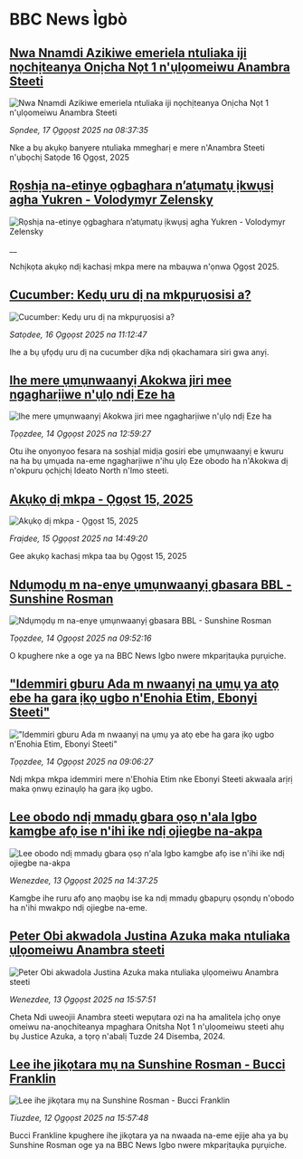 # BBC News Ìgbò## [Nwa Nnamdi Azikiwe emeriela ntuliaka iji nọchịteanya Onịcha Nọt 1 n'ụlọomeiwu Anambra Steeti](https://www.bbc.com/igbo/articles/czd0grl37r9o?at_medium=RSS&at_campaign=rss?at_campaign=githubrss)![Nwa Nnamdi Azikiwe emeriela ntuliaka iji nọchịteanya Onịcha Nọt 1 n'ụlọomeiwu Anambra Steeti](https://ichef.bbci.co.uk/ace/ws/240/cpsprodpb/b86d/live/7c4a1db0-7b44-11f0-ab3e-bd52082cd0ae.jpg)_Sọndee, 17 Ọgọọst 2025 na 08:37:35_Nke a bụ akụkọ banyere ntuliaka mmegharị e mere n'Anambra Steeti n'ụbọchị Satọde 16 Ọgọst, 2025## [Rọshịa na-etinye ọgbaghara n’atụmatụ ịkwụsị agha Yukren - Volodymyr Zelensky](https://www.bbc.co.uk/igbo/live/c207w29dn0gt?at_medium=RSS&at_campaign=rss?at_campaign=githubrss)![Rọshịa na-etinye ọgbaghara n’atụmatụ ịkwụsị agha Yukren - Volodymyr Zelensky](https://ichef.bbci.co.uk/ace/standard/240/cpsprodpb/1fe9/live/682123c0-7b39-11f0-83cc-c5da98c419b8.jpg)__Nchịkọta akụkọ ndị kachasị mkpa mere na mbaụwa n'ọnwa Ọgọst 2025.## [Cucumber: Kedụ uru dị na mkpụrụosisi a?](https://www.bbc.com/igbo/articles/c2djzgeedz0o?at_medium=RSS&at_campaign=rss?at_campaign=githubrss)![Cucumber: Kedụ uru dị na mkpụrụosisi a?](https://ichef.bbci.co.uk/ace/ws/240/cpsprodpb/5183/live/dbc34100-79ea-11f0-83cc-c5da98c419b8.jpg)_Satọdee, 16 Ọgọọst 2025 na 11:12:47_Ihe a bụ ụfọdụ uru dị na cucumber dịka ndị ọkachamara siri gwa anyị.## [Ihe mere ụmụnwaanyị Akokwa jiri mee ngagharịiwe n'ụlọ ndị Eze ha](https://www.bbc.com/igbo/articles/cx23l3073vno?at_medium=RSS&at_campaign=rss?at_campaign=githubrss)![Ihe mere ụmụnwaanyị Akokwa jiri mee ngagharịiwe n'ụlọ ndị Eze ha](https://ichef.bbci.co.uk/ace/ws/240/cpsprodpb/4a75/live/5615e4a0-7908-11f0-a975-cb151ca452f4.png)_Tọọzdee, 14 Ọgọọst 2025 na 12:59:27_Otu ihe onyonyoo fesara na soshịal midịa gosiri ebe ụmụnwaanyị e kwuru na ha bụ ụmụada na-eme ngagharịiwe n'ihu ụlọ Eze obodo ha n'Akokwa dị n'okpuru ọchịchị Ideato North n'Imo steeti.## [Akụkọ dị mkpa - Ọgọst 15, 2025](https://www.bbc.com/igbo/articles/c5yk0k4y23qo?at_medium=RSS&at_campaign=rss?at_campaign=githubrss)![Akụkọ dị mkpa - Ọgọst 15, 2025](https://ichef.bbci.co.uk/ace/ws/240/cpsprodpb/f1a0/live/52df1610-60be-11f0-a40e-a1af2950b220.jpg)_Fraịdee, 15 Ọgọọst 2025 na 14:49:20_Gee akụkọ kachasị mkpa taa bụ Ọgọst 15, 2025## [Ndụmọdụ m na-enye ụmụnwaanyị gbasara BBL - Sunshine Rosman](https://www.bbc.com/igbo/articles/cy7ypxlyyrpo?at_medium=RSS&at_campaign=rss?at_campaign=githubrss)![Ndụmọdụ m na-enye ụmụnwaanyị gbasara BBL - Sunshine Rosman](https://ichef.bbci.co.uk/ace/ws/240/cpsprodpb/1fe7/live/f1ebed70-7782-11f0-b44c-fbe534d1a141.png)_Tọọzdee, 14 Ọgọọst 2025 na 09:52:16_O kpughere nke a oge ya na BBC News Igbo nwere mkparịtaụka pụrụiche.## ["Idemmiri gburu Ada m nwaanyị na ụmụ ya atọ ebe ha gara ịkọ ugbo n'Enohia Etim, Ebonyi Steeti"](https://www.bbc.com/igbo/articles/cpqv5n2nxl4o?at_medium=RSS&at_campaign=rss?at_campaign=githubrss)!["Idemmiri gburu Ada m nwaanyị na ụmụ ya atọ ebe ha gara ịkọ ugbo n'Enohia Etim, Ebonyi Steeti"](https://ichef.bbci.co.uk/ace/ws/240/cpsprodpb/c7f6/live/48155ea0-77a3-11f0-8071-1788c7e8ae0e.jpg)_Tọọzdee, 14 Ọgọọst 2025 na 09:06:27_Ndị mkpa mkpa idemmiri mere n'Ehohia Etim nke Ebonyi Steeti akwaala arịrị maka ọnwụ ezinaụlọ ha gara ịkọ ugbo.## [Lee obodo ndị mmadụ gbara ọsọ n'ala Igbo kamgbe afọ ise n'ihi ike ndị ojiegbe na-akpa](https://www.bbc.com/igbo/articles/czxp0egq1l0o?at_medium=RSS&at_campaign=rss?at_campaign=githubrss)![Lee obodo ndị mmadụ gbara ọsọ n'ala Igbo kamgbe afọ ise n'ihi ike ndị ojiegbe na-akpa](https://ichef.bbci.co.uk/ace/ws/240/cpsprodpb/0734/live/7f6f7b00-784e-11f0-a975-cb151ca452f4.jpg)_Wenezdee, 13 Ọgọọst 2025 na 14:37:25_Kamgbe ihe ruru afọ anọ maọbụ ise ka ndị mmadụ gbapụrụ ọsọndụ n'obodo ha n'ihi mwakpo ndị ojiegbe na-eme.## [Peter Obi akwadola Justina Azuka maka ntuliaka ụlọomeiwu Anambra steeti](https://www.bbc.com/igbo/articles/clyjxn5qdg3o?at_medium=RSS&at_campaign=rss?at_campaign=githubrss)![Peter Obi akwadola Justina Azuka maka ntuliaka ụlọomeiwu Anambra steeti](https://ichef.bbci.co.uk/ace/ws/240/cpsprodpb/76a5/live/9b417240-785b-11f0-8071-1788c7e8ae0e.jpg)_Wenezdee, 13 Ọgọọst 2025 na 15:57:51_Cheta Ndi uweojii Anambra steeti wepụtara ozi na ha amalitela ịchọ onye omeiwu na-anọchiteanya mpaghara Onitsha Nọt 1 n'ụlọomeiwu steeti ahụ bụ Justice Azuka, a tọrọ n'abalị Tuzde 24 Disemba, 2024.## [Lee ihe jikọtara mụ na Sunshine Rosman - Bucci Franklin](https://www.bbc.com/igbo/articles/c07pgrz93e8o?at_medium=RSS&at_campaign=rss?at_campaign=githubrss)![Lee ihe jikọtara mụ na Sunshine Rosman - Bucci Franklin](https://ichef.bbci.co.uk/ace/ws/240/cpsprodpb/d1ce/live/c6300bf0-76ae-11f0-a975-cb151ca452f4.png)_Tiuzdee, 12 Ọgọọst 2025 na 15:57:48_Bucci Frankline kpughere ihe jikọtara ya na nwaada na-eme ejije aha ya bụ Sunshine Rosman oge ya na BBC News Igbo nwere mkparịtaụka pụrụiche.